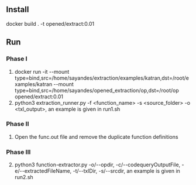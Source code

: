 ## Install
docker build . -t opened/extract:0.01

## Run
### Phase I
1. docker run -it  --mount type=bind,src=/home/sayandes/extraction/examples/katran,dst=/root/examples/katran --mount type=bind,src=/home/sayandes/opened_extraction/op,dst=/root/op opened/extract:0.01
2. python3 extraction_runner.py -f <function_name> -s <source_folder> -o <txl_output>, an example is given in run1.sh

### Phase II
1. Open the func.out file and remove the duplicate function definitions

### Phase III
2. python3 function-extractor.py -o/--opdir, -c/--codequeryOutputFile, -e/--extractedFileName,  -t/--txlDir, -s/--srcdir, an example is given in run2.sh
